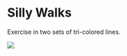 # Silly Walks

Exercise in two sets of tri-colored lines.

![](https://github.com/timfrietas/processing/blob/master/sillywalks/sillywalks.gif)
